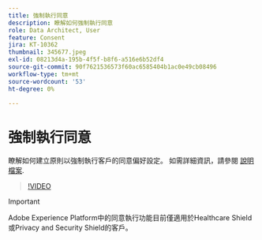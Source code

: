 ```yaml
---
title: 強制執行同意
description: 瞭解如何強制執行同意
role: Data Architect, User
feature: Consent
jira: KT-10362
thumbnail: 345677.jpeg
exl-id: 08213d4a-195b-4f5f-b8f6-a516e6b52df4
source-git-commit: 90f7621536573f60ac6585404b1ac0e49cb08496
workflow-type: tm+mt
source-wordcount: '53'
ht-degree: 0%

---
```


# 強制執行同意

瞭解如何建立原則以強制執行客戶的同意偏好設定。 如需詳細資訊，請參閱 [說明檔案](https://experienceleague.adobe.com/docs/experience-platform/data-governance/enforcement/auto-enforcement.html).

>[!VIDEO](https://video.tv.adobe.com/v/345677?quality=12&learn=on)

>[!IMPORTANT]
>
> Adobe Experience Platform中的同意執行功能目前僅適用於Healthcare Shield或Privacy and Security Shield的客戶。
